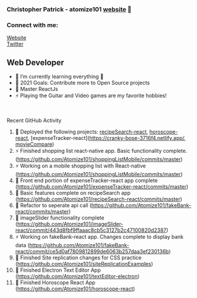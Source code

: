 ### Christopher Patrick - atomize101 [website] 👋

### Connect with me:

[Website](http://www.nuclearcoding.com)
<br />
[Twitter](https://twitter.com/atomize101)

## Web Developer

-   🌱 I’m currently learning everything 🤣
-   🥅 2021 Goals: Contribute more to Open Source projects
-   💪 Master ReactJs
-   ⚡ Playing the Guitar and Video games are my favorite hobbies!

<br />

Recent GitHub Activity

<!--START_SECTION:activity-->

1. 💪 Deployed the following projects: [recipeSearch-react](https://quizzical-lumiere-f9335b.netlify.app/), [horoscope-react](https://zealous-kepler-2b766c.netlify.app/), [expenseTracker-react](https://cranky-bose-3716f4.netlify.app/, [movieCompare](https://boring-borg-e31d2d.netlify.app))
2. ⚡ Finished shopping list react-native app. Basic functionality complete. (https://github.com/Atomize101/shoppingListMobile/commits/master)
3. ⚡ Working on a mobile shopping list with React-native (https://github.com/Atomize101/shoppingListMobile/commits/master)
4. 🌱 Front end portion of expenseTracker-react app complete (https://github.com/Atomize101/expenseTracker-react/commits/master)
5. 💪 Basic features complete on recipeSearch app (https://github.com/Atomize101/recipeSearch-react/commits/master)
6. 💪 Refactor to seperate api call (https://github.com/Atomize101/fakeBank-react/commits/master)
7. 💪 imageSlider functionality complete (https://github.com/Atomize101/imageSlider-react/commit/443d8fbf9ffaaac8cb5c3127b2c47100820d2387)
8. ⚡ Working on fakeBank-react app. Changes complete to display bank data (https://github.com/Atomize101/fakeBank-react/commit/ce5d0af7809812899de6063b257daa3ef230136b)
9. 💪 Finished Site replication changes for CSS practice (https://github.com/Atomize101/siteReplicationExamples)
10. 💪 Finished Electron Text Editor App (https://github.com/Atomize101/textEditor-electron)
11. 💪 Finished Horoscope React App (https://github.com/Atomize101/horoscope-react)

[website]: http://www.nuclearcoding.com
[twitter]: https://twitter.com/atomize101
[linkedin]: https://www.linkedin.com/in/chris-patrick-29854138/
